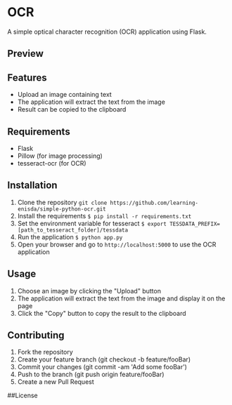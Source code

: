 # OCR
A simple optical character recognition (OCR) application using Flask.

## Preview


## Features
- Upload an image containing text
- The application will extract the text from the image
- Result can be copied to the clipboard

## Requirements
- Flask
- Pillow (for image processing)
- tesseract-ocr (for OCR)

## Installation
1. Clone the repository ```git clone https://github.com/learning-enisda/simple-python-ocr.git```
2. Install the requirements ```$ pip install -r requirements.txt```
3. Set the environment variable for tesseract ```$ export TESSDATA_PREFIX=[path_to_tesseract_folder]/tessdata```
4. Run the application ```$ python app.py```
5. Open your browser and go to ```http://localhost:5000``` to use the OCR application

## Usage
1. Choose an image by clicking the "Upload" button
2. The application will extract the text from the image and display it on the page
3. Click the "Copy" button to copy the result to the clipboard

## Contributing
1. Fork the repository
2. Create your feature branch (git checkout -b feature/fooBar)
3. Commit your changes (git commit -am 'Add some fooBar')
4. Push to the branch (git push origin feature/fooBar)
5. Create a new Pull Request

##License

